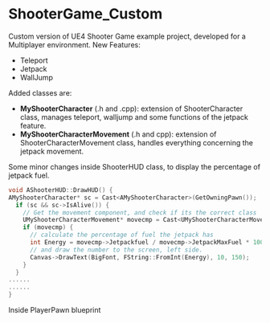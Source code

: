 # ShooterGame_Custom

Custom version of UE4 Shooter Game example project, developed for a Multiplayer environment.
New Features:
* Teleport
* Jetpack
* WallJump

Added classes are:
* **MyShooterCharacter** (.h and .cpp): extension of ShooterCharacter class, manages teleport, walljump and some functions of the jetpack feature.
* **MyShooterCharacterMovement** (.h and cpp): extension of ShooterCharacterMovement class, handles everything concerning the jetpack movement.

Some minor changes inside ShooterHUD class, to display the percentage of jetpack fuel.
```c++
void AShooterHUD::DrawHUD() {
AMyShooterCharacter* sc = Cast<AMyShooterCharacter>(GetOwningPawn());
  if (sc && sc->IsAlive()) {
    // Get the movement component, and check if its the correct class
    UMyShooterCharacterMovement* movecmp = Cast<UMyShooterCharacterMovement>(sc->GetMovementComponent());
    if (movecmp) {
      // calculate the percentage of fuel the jetpack has
      int Energy = movecmp->Jetpackfuel / movecmp->JetpackMaxFuel * 100;
      // and draw the number to the screen, left side.
      Canvas->DrawText(BigFont, FString::FromInt(Energy), 10, 150);
    }
  }
......
......
}
```

Inside PlayerPawn blueprint
